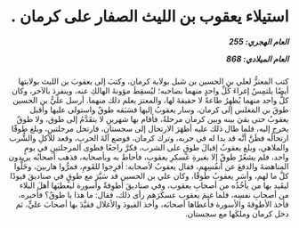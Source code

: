 <h1 dir="rtl">استيلاء يعقوب بن الليث الصفار على كرمان
  .</h1>

<h5 dir="rtl">العام الهجري:  255

العام الميلادي: 868

</h5>

<p dir="rtl">كتب المعتزُّ لعلي بن الحسين بن شبل بولاية كرمان، وكتبَ إلى يعقوبَ بن الليث بولايتها أيضًا يلتمِسُ إغراءَ كُلِّ واحدٍ منهما بصاحبه؛ ليُسقِطَ مؤونةَ الهالكِ عنه، وينفرِدَ بالآخر، وكان كلُّ واحد منهما يُظهِرُ طاعةً لا حقيقةَ لها، والمعتز يعلم ذلك منهما. أرسل عليُّ بن الحسين طوقَ بن المغلس إلى كرمان، وسار يعقوبُ إليها فسَبَقه طوقٌ واستولى عليها وأقبل يعقوبُ حتى بقيَ بينه وبين كرمان مرحلةٌ، فأقام بها شهرينِ لا يتقَدَّمُ إلى طوق، ولا طوقٌ يخرج إليه، فلما طال ذلك عليه أظهَرَ الارتحال إلى سجستان، فارتحل مرحلتينِ، وبلغ طوقًا ارتحالُه فظَنَّ أنَّه قد بدا له في حربه، وترك كرمان، فوضع آلةَ الحربِ، وقعد للأكلِ والشُّرب والملاهي، وبلغ يعقوبُ إقبالَ طوقٍ على الشرب، فكرَّ راجعًا فطوى المرحلتينِ في يومٍ واحد، فلم يشعُرْ طوقٌ إلا بغبرةِ عَسكرِ يعقوب، فأحاط به وبأصحابه، فذهب أصحابُه يريدون المناهضةَ والدفعَ عن أنفُسِهم، فقال يعقوبُ لأصحابه: أفرِجوا للقَومِ، فمرُّوا هاربينَ، وخَلَّوا كلَّ ما لهم، وأسَر يعقوبُ طَوقًا، وكان علي بن الحسين قد سَيَّرَ مع طوقٍ في صناديقَ قيودًا ليقَيد بها من يأخُذُه من أصحابِ يعقوب، وفي صناديقَ أطوِقةٌ وأسورة ليعطيَها أهلَ البلاء من أصحابِ نفسِه، فلما غنِمَ يعقوب عسكَرَهم رأى ذلك، فقال: ما هذا يا طوقُ؟ فأخبره، فأخذ الأطوِقةَ والأسورة فأعطاها أصحابَه، وأخذ القيودَ والأغلال فقيَّدَ بها أصحابَ عليٍّ، ثم دخل كرمان وملكَها مع سجستان.</p></br>
